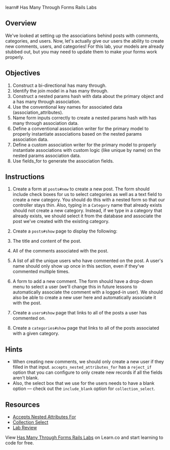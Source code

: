 learn# Has Many Through Forms Rails Labs

## Overview

We've looked at setting up the associations behind posts with comments, categories, and users. Now, let's actually give our users the ability to create new comments, users, and categories! For this lab, your models are already stubbed out, but you may need to update them to make your forms work properly.


## Objectives

1. Construct a bi-directional has many through.
2. Identify the join model in a has many through.
3. Construct a nested params hash with data about the primary object and a has many through association.
4. Use the conventional key names for associated data (association_attributes).
5. Name form inputs correctly to create a nested params hash with has many through association data.
6. Define a conventional association writer for the primary model to properly instantiate associations based on the nested params association data.
7. Define a custom association writer for the primary model to properly instantiate associations with custom logic (like unique by name) on the nested params association data.
8. Use fields_for to generate the association fields.

## Instructions

1. Create a form at `posts#new` to create a new post. The form should include check boxes for us to select categories as well as a text field to create a new category. You should do this with a nested form so that our controller stays thin. Also, typing in a `Category` name that already exists should not create a new category. Instead, if we type in a category that already exists, we should select it from the database and associate the post we've created with the existing category.

2. Create a `posts#show` page to display the following:
  1. The title and content of the post.
  2. All of the comments associated with the post.
  3. A list of all the unique users who have commented on the post. A user's name should only show up once in this section, even if they've commented multiple times.
  4. A form to add a new comment. The form should have a drop-down menu to select a user (we'll change this in future lessons to automatically associate the comment with a logged-in user). We should also be able to create a new user here and automatically associate it with the post.

3. Create a `users#show` page that links to all of the posts a user has commented on.

4. Create a `categories#show` page that links to all of the posts associated with a given category.

## Hints

+ When creating new comments, we should only create a new user if they filled in that input. `accepts_nested_attributes_for` has a `reject_if` option that you can configure to only create new records if all the fields aren't blank.
+ Also, the select box that we use for the users needs to have a blank option –– check out the `include_blank` option for `collection_select`.

## Resources

+ [Accepts Nested Attributes For](http://api.rubyonrails.org/classes/ActiveRecord/NestedAttributes/ClassMethods.html)
+ [Collection Select](http://apidock.com/rails/ActionView/Helpers/FormOptionsHelper/collection_select)
+ [Lab Review](https://www.youtube.com/watch?v=k7s2LjVF3YY)

<p data-visibility='hidden'>View <a href='https://learn.co/lessons/has-many-through-forms-rails-labs' title='Has Many Through Forms Rails Labs'>Has Many Through Forms Rails Labs</a> on Learn.co and start learning to code for free.</p>

